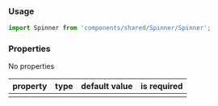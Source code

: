 ### Usage

```js
import Spinner from 'components/shared/Spinner/Spinner';
```

### Properties

No properties

| property | type | default value | is required |
| -------- | ---- | ------------- | ----------- |
|          |      |               |             |
